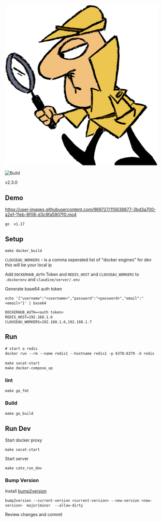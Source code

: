 

![Clouseau](docs/clouseau.png)

![Build](https://github.com/jataware/clouseau/workflows/Build/badge.svg)

v2.3.0


## Demo

https://user-images.githubusercontent.com/969727/115638877-3bd3a700-a2e1-11eb-8f08-d3c9fa5907f0.mp4

```
go  v1.17
```


## Setup
```
make docker_build
```

`CLOUSEAU_WORKERS` - is a comma seperated list of "docker engines" for dev this will be your local ip

Add `DOCKERHUB_AUTH` Token and `REDIS_HOST` and `CLOUSEAU_WORKERS` to `.dockerenv` and `claudine/server/.env`

Generate base64 auth token
```
echo '{"username":"<username>","password":"<password>","email":"<email>"}' | base64
```

```
DOCKERHUB_AUTH=<auth token>
REDIS_HOST=192.168.1.6
CLOUSEAU_WORKERS=192.168.1.6,192.168.1.7
```


## Run
```
# start a redis
docker run --rm --name redis1 --hostname redis1 -p 6378:6379 -d redis

make socat-start
make docker-compose_up
```

### lint
```
make go_fmt
```

### Build
```
make go_build
```


## Run Dev

Start docker proxy
```
make socat-start
```

Start server
```
make cato_run_dev
```

### Bump Version

Install [bump2version](https://github.com/c4urself/bump2version)

```
bump2version --current-version <current-version> --new-version <new-version>  major|minor  --allow-dirty
```

Review changes and commit
